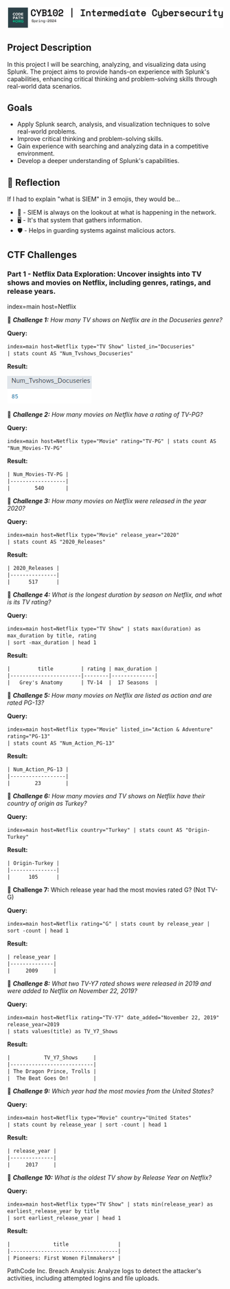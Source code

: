 ![Image Alt Text](https://github.com/skulumba/CYB102-Project-5-SIEMsational-CTF/raw/main/cyber102/logo.JPG)

## Project Description
In this project I will be searching, analyzing, and visualizing data using Splunk. The project aims to provide hands-on experience with Splunk's capabilities, enhancing critical thinking and problem-solving skills through real-world data scenarios.

## Goals
- Apply Splunk search, analysis, and visualization techniques to solve real-world problems.
- Improve critical thinking and problem-solving skills.
- Gain experience with searching and analyzing data in a competitive environment.
- Develop a deeper understanding of Splunk's capabilities.

## 🤔 Reflection
If I had to explain "what is SIEM" in 3 emojis, they would be...
- 👀 - SIEM is always on the lookout at what is happening in the network.
- 🖥️ - It's that system that gathers information.
- 🛡️ - Helps in guarding systems against malicious actors.

## CTF Challenges

### Part 1 - Netflix Data Exploration: Uncover insights into TV shows and movies on Netflix, including genres, ratings, and release years.
 

index=main host=Netflix

👥 ***Challenge 1:** How many TV shows on Netflix are in the Docuseries genre?*

**Query:**
```spl
index=main host=Netflix type="TV Show" listed_in="Docuseries"
| stats count AS "Num_Tvshows_Docuseries"
```
**Result:**

![Image Alt Text](https://github.com/skulumba/CYB102-Project-5-SIEMsational-CTF/raw/main/cyber102/r1.png)


👥 ***Challenge 2:** How many movies on Netflix have a rating of TV-PG?*

**Query:**
```spl
index=main host=Netflix type="Movie" rating="TV-PG" | stats count AS "Num_Movies-TV-PG"
```
**Result:**
```spl
| Num_Movies-TV-PG |
|------------------|
|        540       |
```
👥 ***Challenge 3:** How many movies on Netflix were released in the year 2020?*

**Query:**
```spl
index=main host=Netflix type="Movie" release_year="2020"
| stats count AS "2020_Releases"
```
**Result:**
```spl
| 2020_Releases |
|---------------|
|      517      |
```
👥 ***Challenge 4:** What is the longest duration by season on Netflix, and what is its TV rating?*

**Query:**
```spl
index=main host=Netflix type="TV Show" | stats max(duration) as max_duration by title, rating
| sort -max_duration | head 1
```
**Result:**
```spl
|         title         | rating | max_duration |
|-----------------------|--------|--------------|
|   Grey's Anatomy      | TV-14  |  17 Seasons  |
```
👥 ***Challenge 5:** How many movies on Netflix are listed as action and are rated PG-13?*

**Query:**
```spl
index=main host=Netflix type="Movie" listed_in="Action & Adventure" rating="PG-13"
| stats count AS "Num_Action_PG-13"
```
**Result:**
```spl
| Num_Action_PG-13 |
|------------------|
|        23        |
```
👥 ***Challenge 6:** How many movies and TV shows on Netflix have their country of origin as Turkey?*

**Query:**
```spl
index=main host=Netflix country="Turkey" | stats count AS "Origin-Turkey"
```
**Result:**
```spl
| Origin-Turkey |
|---------------|
|      105      |
````

👥 **Challenge 7:** Which release year had the most movies rated G? (Not TV-G)

**Query:**
```spl
index=main host=Netflix rating="G" | stats count by release_year | sort -count | head 1
```
**Result:**
```spl
| release_year |
|--------------|
|     2009     |
`````

👥 ***Challenge 8:** What two TV-Y7 rated shows were released in 2019 and were added to Netflix on November 22, 2019?*

**Query:**
```spl
index=main host=Netflix rating="TV-Y7" date_added="November 22, 2019" release_year=2019
| stats values(title) as TV_Y7_Shows
```
**Result:**
```spl
|           TV_Y7_Shows     |
|---------------------------|
| The Dragon Prince, Trolls |
|  The Beat Goes On!        |
```
👥 ***Challenge 9:** Which year had the most movies from the United States?*

**Query:**
```spl
index=main host=Netflix type="Movie" country="United States"
| stats count by release_year | sort -count | head 1
```
**Result:**
```spl
| release_year |
|--------------|
|     2017     |
```
👥 ***Challenge 10:** What is the oldest TV show by Release Year on Netflix?*

**Query:**
```spl
index=main host=Netflix type="TV Show" | stats min(release_year) as earliest_release_year by title
| sort earliest_release_year | head 1
```
**Result:**
```spl
|              title                |
|-----------------------------------|
| Pioneers: First Women Filmmakers* |
```
PathCode Inc. Breach Analysis: Analyze logs to detect the attacker's activities, including attempted logins and file uploads.
